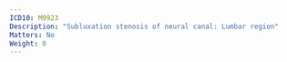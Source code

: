 ```yaml
---
ICD10: M9923
Description: "Subluxation stenosis of neural canal: Lumbar region"
Matters: No
Weight: 0
---
```


